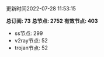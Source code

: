 更新时间2022-07-28 11:53:15

**总订阅: 73**
**总节点: 2752**
**有效节点: 403**
- ss节点: 299
- v2ray节点: 52
- trojan节点: 52
